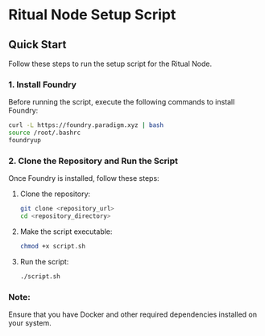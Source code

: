 
# Ritual Node Setup Script

## Quick Start

Follow these steps to run the setup script for the Ritual Node.

### 1. Install Foundry

Before running the script, execute the following commands to install Foundry:

```bash
curl -L https://foundry.paradigm.xyz | bash
source /root/.bashrc
foundryup
```

### 2. Clone the Repository and Run the Script

Once Foundry is installed, follow these steps:

1. Clone the repository:
   ```bash
   git clone <repository_url>
   cd <repository_directory>
   ```

2. Make the script executable:
   ```bash
   chmod +x script.sh
   ```

3. Run the script:
   ```bash
   ./script.sh
   ```

### Note:
Ensure that you have Docker and other required dependencies installed on your system.
